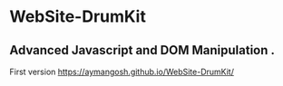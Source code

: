 # WebSite-DrumKit
## Advanced Javascript and DOM Manipulation .
First version
https://aymangosh.github.io/WebSite-DrumKit/
